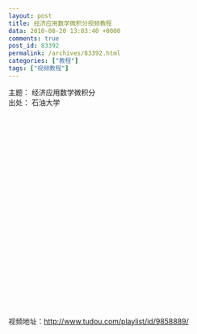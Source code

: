 ```yaml
---
layout: post
title: 经济应用数学微积分视频教程
data: 2010-08-20 13:03:40 +0000
comments: true
post_id: 83392
permalink: /archives/83392.html
categories: ["教程"]
tags: ["视频教程"]
---
```


主题： 经济应用数学微积分  
出处： 石油大学  
<object width="480" height="400"><param name="src" value="http://www.tudou.com/l/1LzH8OinaFA" /><param name="wmode" value="opaque" /><param name="allowfullscreen" value="true" /></object>

视频地址：http://www.tudou.com/playlist/id/9858889/

